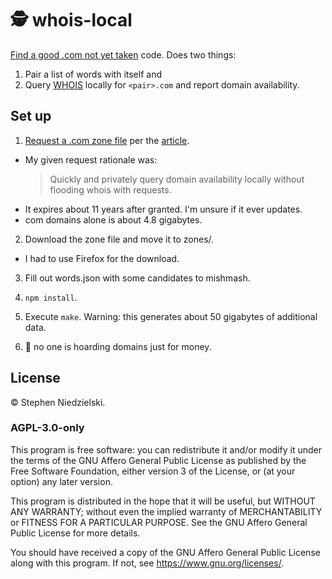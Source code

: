 # 🕵 whois-local

[Find a good .com not yet taken](https://sive.rs/com) code. Does two things:

1. Pair a list of words with itself and
2. Query [WHOIS](https://en.wikipedia.org/wiki/WHOIS) locally for `<pair>.com`
  and report domain availability.

## Set up

1. [Request a .com zone file](https://czds.icann.org/home) per the
  [article](https://sive.rs/com).

  - My given request rationale was:
    > Quickly and privately query domain availability locally without flooding
    > whois with requests.
  - It expires about 11 years after granted. I'm unsure if it ever updates.
  - com domains alone is about 4.8 gigabytes.

2. Download the zone file and move it to zones/.

  - I had to use Firefox for the download.

3. Fill out words.json with some candidates to mishmash.

4. `npm install`.

5. Execute `make`. Warning: this generates about 50 gigabytes of additional data.

6. 🤞 no one is hoarding domains just for money.

## License

© Stephen Niedzielski.

### AGPL-3.0-only

This program is free software: you can redistribute it and/or modify it under
the terms of the GNU Affero General Public License as published by the Free
Software Foundation, either version 3 of the License, or (at your option) any
later version.

This program is distributed in the hope that it will be useful, but WITHOUT ANY
WARRANTY; without even the implied warranty of MERCHANTABILITY or FITNESS FOR A
PARTICULAR PURPOSE. See the GNU Affero General Public License for more details.

You should have received a copy of the GNU Affero General Public License along
with this program. If not, see <https://www.gnu.org/licenses/>.
